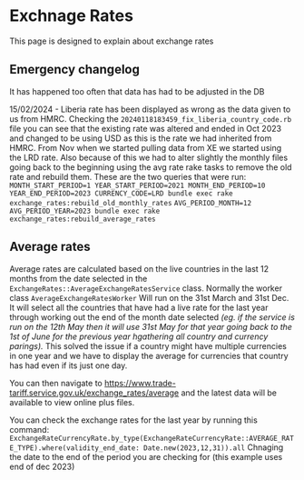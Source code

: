 # Exchnage Rates

This page is designed to explain about exchange rates

## Emergency changelog

It has happened too often that data has had to be adjusted in the DB

15/02/2024 - Liberia rate has been displayed as wrong as the data given to us from HMRC. Checking the `20240118183459_fix_liberia_country_code.rb` file you can see that the existing rate was altered and ended in Oct 2023 and changed to be using USD as this is the rate we had inherited from HMRC. From Nov when we started pulling data from XE we started using the LRD rate. Also because of this we had to alter slightly the monthly files going back to the beginning using the avg rate rake tasks to remove the old rate and rebuild them. These are the two queries that were run: `MONTH_START_PERIOD=1 YEAR_START_PERIOD=2021 MONTH_END_PERIOD=10 YEAR_END_PERIOD=2023 CURRENCY_CODE=LRD bundle exec rake exchange_rates:rebuild_old_monthly_rates`
`AVG_PERIOD_MONTH=12 AVG_PERIOD_YEAR=2023 bundle exec rake exchange_rates:rebuild_average_rates`

## Average rates

Average rates are calculated based on the live countries in the last 12 months from the date selected in the `ExchangeRates::AverageExchangeRatesService` class. Normally the worker class `AverageExchangeRatesWorker` Will run on the 31st March and 31st Dec. It will select all the countries that have had a live rate for the last year through working out the end of the month date selected *(eg. if the service is run on the 12th May then it will use 31st May for that year going back to the 1st of June for the previous year hgathering all country and currency parings).* This solved the issue if a country might have multiple currencies in one year and we have to display the average for currencies that country has had even if its just one day.

You can then navigate to <https://www.trade-tariff.service.gov.uk/exchange_rates/average> and the latest data will be available to view online plus files.

You can check the exchange rates for the last year by running this command: `ExchangeRateCurrencyRate.by_type(ExchangeRateCurrencyRate::AVERAGE_RATE_TYPE).where(validity_end_date: Date.new(2023,12,31)).all` Chnaging the date to the end of the period you are checking for (this example uses end of dec 2023)
